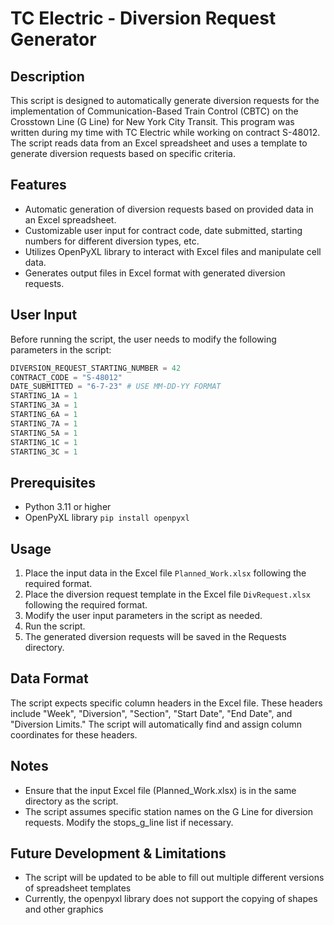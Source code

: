 # TC Electric - Diversion Request Generator

## Description
This script is designed to automatically generate diversion requests for the implementation of Communication-Based Train Control (CBTC) on the Crosstown Line (G Line) for New York City Transit. This program was written during my time with TC Electric while working on contract S-48012. The script reads data from an Excel spreadsheet and uses a template to generate diversion requests based on specific criteria.

## Features
- Automatic generation of diversion requests based on provided data in an Excel spreadsheet.
- Customizable user input for contract code, date submitted, starting numbers for different diversion types, etc.
- Utilizes OpenPyXL library to interact with Excel files and manipulate cell data.
- Generates output files in Excel format with generated diversion requests.

## User Input
Before running the script, the user needs to modify the following parameters in the script:

```python
DIVERSION_REQUEST_STARTING_NUMBER = 42
CONTRACT_CODE = "S-48012"
DATE_SUBMITTED = "6-7-23" # USE MM-DD-YY FORMAT
STARTING_1A = 1
STARTING_3A = 1
STARTING_6A = 1
STARTING_7A = 1
STARTING_5A = 1
STARTING_1C = 1
STARTING_3C = 1
```

## Prerequisites
- Python 3.11 or higher
- OpenPyXL library `pip install openpyxl`

## Usage
1. Place the input data in the Excel file `Planned_Work.xlsx` following the required format.
2. Place the diversion request template in the Excel file `DivRequest.xlsx` following the required format.
3. Modify the user input parameters in the script as needed.
4. Run the script.
5. The generated diversion requests will be saved in the Requests directory.

## Data Format
The script expects specific column headers in the Excel file. These headers include "Week", "Diversion", "Section", "Start Date", "End Date", and "Diversion Limits." The script will automatically find and assign column coordinates for these headers.

## Notes
- Ensure that the input Excel file (Planned_Work.xlsx) is in the same directory as the script.
- The script assumes specific station names on the G Line for diversion requests. Modify the stops_g_line list if necessary.

## Future Development & Limitations
- The script will be updated to be able to fill out multiple different versions of spreadsheet templates
- Currently, the openpyxl library does not support the copying of shapes and other graphics
